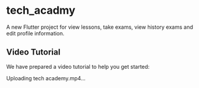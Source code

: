 # tech_acadmy

A new Flutter project for view lessons, take exams, view history exams and edit profile information.

## Video Tutorial 

We have prepared a video tutorial to help you get started:

Uploading tech academy.mp4…

